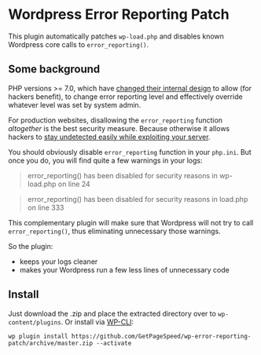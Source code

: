 # Wordpress Error Reporting Patch

This plugin automatically patches `wp-load.php` and disables known Wordpress core calls to `error_reporting()`.

## Some background

PHP versions >= 7.0, which have [changed their internal design](https://bugs.php.net/bug.php?id=71340) to allow (for hackers benefit), to change error reporting level and effectively override whatever level was set by system admin.

For production websites, disallowing the `error_reporting` function *altogether* is the best security measure. Because otherwise it allows hackers to [stay undetected easily while exploiting your server](https://www.getpagespeed.com/server-setup/security/php-security-disable-error_reporting-now). 

You should obviously disable `error_reporting` function in your `php.ini`. But once you do, you will find quite a few warnings in your logs:

> error_reporting() has been disabled for security reasons in wp-load.php on line 24

> error_reporting() has been disabled for security reasons in load.php on line 333

This complementary plugin will make sure that Wordpress will not try to call `error_reporting()`, thus eliminating unnecessary those warnings.

So the plugin:

* keeps your logs cleaner
* makes your Wordpress run a few less lines of unnecessary code

## Install

Just download the .zip and place the extracted directory over to `wp-content/plugins`. Or install via [WP-CLI](https://www.getpagespeed.com/web-apps/wordpress/wp-cli):

    wp plugin install https://github.com/GetPageSpeed/wp-error-reporting-patch/archive/master.zip --activate

